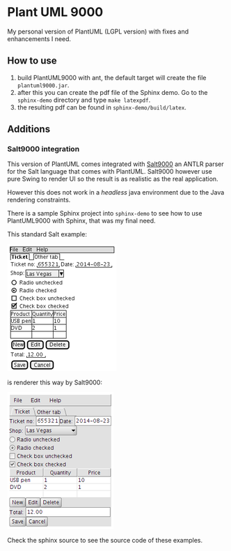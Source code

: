 # Plant UML 9000

My personal version of PlantUML (LGPL version) with fixes and enhancements I need.

## How to use

  1. build PlantUML9000 with ant, the default target will create the file ``plantuml9000.jar``.
  1. after this you can create the pdf file of the Sphinx demo. Go to the ``sphinx-demo`` directory and type ``make latexpdf``.
  1. the resulting pdf can be found in ``sphinx-demo/build/latex``.

## Additions

### Salt9000 integration

This version of PlantUML comes integrated with [Salt9000](https://github/mar9000/salt9000) an ANTLR parser
for the Salt language that comes with PlantUML. Salt9000 however use pure Swing to render UI so the result is as realistic
as the real application.

However this does not work in a *headless* java environment due to the Java rendering constraints.

There is a sample Sphinx project into ``sphinx-demo`` to see how to use PlantUML9000 with Sphinx, that was my final need.

This standard Salt example:

![Salt example](https://raw.githubusercontent.com/mar9000/plantuml/master/test-files/site-salt-example.png)

is renderer this way by Salt9000:

![Salt9000 example](https://raw.githubusercontent.com/mar9000/plantuml/master/test-files/site-salt9000-example.png)

Check the sphinx source to see the source code of these examples.

